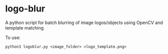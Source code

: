 # logo-blur
A python script for batch blurring of image logos/objects using OpenCV and template matching

To use:

```
python3 logoblur.py <image_folder> <logo_template.png>
```

